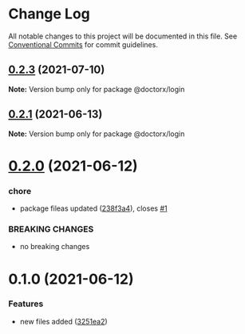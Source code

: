 # Change Log

All notable changes to this project will be documented in this file.
See [Conventional Commits](https://conventionalcommits.org) for commit guidelines.

## [0.2.3](https://github.com/developersapien/doc/compare/@doctorx/login@0.2.2...@doctorx/login@0.2.3) (2021-07-10)

**Note:** Version bump only for package @doctorx/login





## [0.2.1](https://github.com/developersapien/doctorX/compare/@doctorx/login@0.2.0...@doctorx/login@0.2.1) (2021-06-13)

**Note:** Version bump only for package @doctorx/login





# [0.2.0](https://github.com/developersapien/doctorX/compare/@doctorx/login@0.1.0...@doctorx/login@0.2.0) (2021-06-12)


### chore

* package fileas updated ([238f3a4](https://github.com/developersapien/doctorX/commit/238f3a4f2430425fbb4f1aba6f95394e9c4fbe00)), closes [#1](https://github.com/developersapien/doctorX/issues/1)


### BREAKING CHANGES

* no breaking changes





# 0.1.0 (2021-06-12)


### Features

* new files added ([3251ea2](https://github.com/developersapien/doctorX/commit/3251ea28683e30ddf14584a7c85493e9ffb687b5))

